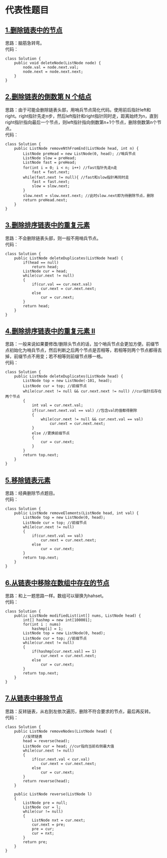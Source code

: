 # 代表性题目

## [1.删除链表中的节点](https://leetcode.cn/problems/delete-node-in-a-linked-list/description/)
思路：脑筋急转弯。    
代码：
```
class Solution {
    public void deleteNode(ListNode node) {
        node.val = node.next.val;
        node.next = node.next.next;
    }
}
```

## [2.删除链表的倒数第 N 个结点](https://leetcode.cn/problems/remove-nth-node-from-end-of-list/description/)
思路：由于可能会删除链表头部，用哨兵节点简化代码。使用前后指针left和right。right指针先走n步，然后left指针和right指针同时走，距离始终为n，直到right指针指向最后一个节点，则left指针指向倒数第n+1个节点，删除倒数第n个节点。      
代码：
```
class Solution {
    public ListNode removeNthFromEnd(ListNode head, int n) {
        ListNode preHead = new ListNode(0, head); //哨兵节点
        ListNode slow = preHead;
        ListNode fast = preHead;
        for(int i = 0; i < n; i++) //fast指针先走n走
            fast = fast.next;
        while(fast.next != null){ //fast和slow指针再同时走
            fast = fast.next;
            slow = slow.next;
        }
        slow.next = slow.next.next; //此时slow.next即为待删除节点，删除
        return preHead.next;
    }
}
```

## [3.删除排序链表中的重复元素](https://leetcode.cn/problems/remove-duplicates-from-sorted-list/description/)
思路：不会删除链表头部，则一般不用哨兵节点。    
代码：
```
class Solution {
    public ListNode deleteDuplicates(ListNode head) {
        if(head == null)
            return head;
        ListNode cur = head;
        while(cur.next != null)
        {
            if(cur.val == cur.next.val)
                cur.next = cur.next.next;
            else
                cur = cur.next;
        }
        return head;
    }
}
```

## [4.删除排序链表中的重复元素 II](https://leetcode.cn/problems/remove-duplicates-from-sorted-list-ii/description/)
思路：一般来说如果要修改/删除头节点的话，加个哨兵节点会更加方便。前缀节点初始化为哨兵节点，然后判断之后两个节点是否相等，若相等则两个节点都得去掉，前缀节点不用变；若不相等则前缀节点移一格。    
代码：
```
class Solution {
    public ListNode deleteDuplicates(ListNode head) {
        ListNode top = new ListNode(-101, head);
        ListNode cur = top; //前缀节点
        while(cur.next != null && cur.next.next != null) //cur指针后存在两个节点
        {
            int val = cur.next.val;
            if(cur.next.next.val == val) //包含val的值都得删除
            {
                while(cur.next != null && cur.next.val == val)
                    cur.next = cur.next.next;
            }
            else //更换前缀节点
            {
                cur = cur.next;
            }
        }
        return top.next;
    }
}
```

## [5.移除链表元素](https://leetcode.cn/problems/remove-linked-list-elements/)
思路：经典删除节点题目。     
代码：
```
class Solution {
    public ListNode removeElements(ListNode head, int val) {
        ListNode top = new ListNode(0, head);
        ListNode cur = top; //前缀节点
        while(cur.next != null)
        {
            if(cur.next.val == val)
                cur.next = cur.next.next;
            else
                cur = cur.next;
        }
        return top.next;
    }
}
```

## [6.从链表中移除在数组中存在的节点](https://leetcode.cn/problems/delete-nodes-from-linked-list-present-in-array/)
思路：和上一题思路一样。数组可以替换为hahset。       
代码：
```
class Solution {
    public ListNode modifiedList(int[] nums, ListNode head) {
        int[] hashmp = new int[100001];
        for(int i : nums)
            hashmp[i] = 1;
        ListNode top = new ListNode(0, head);
        ListNode cur = top; //前缀节点
        while(cur.next != null)
        {
            if(hashmp[cur.next.val] == 1)
                cur.next = cur.next.next;
            else
                cur = cur.next;
        }
        return top.next;
    }
}
```

## [7.从链表中移除节点](https://leetcode.cn/problems/remove-nodes-from-linked-list/description/)
思路：反转链表，从右到左依次遍历，删除不符合要求的节点，最后再反转。       
代码：
```
class Solution {
    public ListNode removeNodes(ListNode head) {
        //反转链表
        head = reverse(head);
        ListNode cur = head; //cur指向当前右侧最大值
        while(cur.next != null)
        {
            if(cur.next.val < cur.val)
                cur.next = cur.next.next;
            else
                cur = cur.next;
        }
        return reverse(head);
    }

    public ListNode reverse(ListNode l)
    {
        ListNode pre = null;
        ListNode cur = l;
        while(cur != null)
        {
            ListNode nxt = cur.next;
            cur.next = pre;
            pre = cur;
            cur = nxt;
        }
        return pre;
    }
}
```
